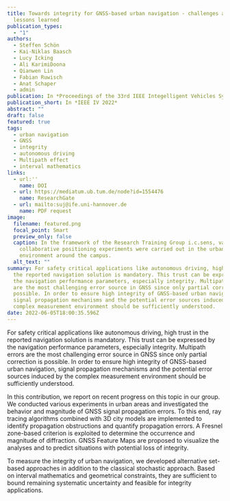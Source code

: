 ```yaml
---
title: Towards integrity for GNSS-based urban navigation - challenges and
  lessons learned
publication_types:
  - "1"
authors:
  - Steffen Schön
  - Kai-Niklas Baasch
  - Lucy Icking
  - Ali KarimiDoona
  - Qianwen Lin
  - Fabian Ruwisch
  - Anat Schaper
  - admin
publication: In *Proceedings of the 33rd IEEE Integelligent Vehicles Symposium*
publication_short: In *IEEE IV 2022*
abstract: ""
draft: false
featured: true
tags:
  - urban navigation
  - GNSS
  - integrity
  - autonomous driving
  - Multipath effect
  - interval mathematics
links:
  - url:''
    name: DOI
  - url: https://mediatum.ub.tum.de/node?id=1554476
    name: ResearchGate
  - url: mailto:suj@ife.uni-hannover.de
    name: PDF request
image:
  filename: featured.png
  focal_point: Smart
  preview_only: false
  caption: In the framework of the Research Training Group i.c.sens, various
    collaborative positioning experiments were carried out in the urban
    environment around the campus.
  alt_text: ""
summary: For safety critical applications like autonomous driving, high trust in
  the reported navigation solution is mandatory. This trust can be expressed by
  the navigation performance parameters, especially integrity. Multipath errors
  are the most challenging error source in GNSS since only partial correction is
  possible. In order to ensure high integrity of GNSS-based urban navigation,
  signal propagation mechanisms and the potential error sources induced by the
  complex measurement environment should be sufficiently understood.
date: 2022-06-05T18:00:35.596Z
---
```

For safety critical applications like autonomous driving, high trust in the reported navigation solution is mandatory. This trust can be expressed by the navigation performance parameters, especially integrity. Multipath errors are the most challenging error source in GNSS since only partial correction is possible. In order to ensure high integrity of GNSS-based urban navigation, signal propagation mechanisms and the potential error sources induced by the complex measurement environment should be sufficiently understood. 

In this contribution, we report on recent progress on this topic in our group. We conducted various experiments in urban areas and investigated the behavior and magnitude of GNSS signal propagation errors. To this end, ray tracing algorithms combined with 3D city models are implemented to identify propagation obstructions and quantify propagation errors. A Fresnel zone-based criterion is exploited to determine the occurrence and magnitude of diffraction. GNSS Feature Maps are proposed to visualize the analyses and to predict situations with potential loss of integrity. 

To measure the integrity of urban navigation, we developed alternative set-based approaches in addition to the classical stochastic approach. Based on interval mathematics and geometrical constraints, they are sufficient to bound remaining systematic uncertainty and feasible for integrity applications.
